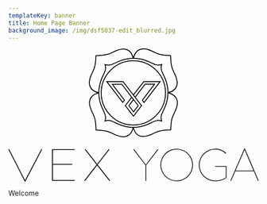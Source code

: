 ```yaml
---
templateKey: banner
title: Home Page Banner
background_image: /img/dsf5037-edit_blurred.jpg
---
```

<svg xmlns="http://www.w3.org/2000/svg" viewBox="0 0 287.32 153.23">
  <path class="word-mark" d="M157.33,134.32,143.6,116.38c-.11-.16-.16-.31.05-.47l.31-.21c.21-.1.31,0,.42.16l13.42,17.63,13.42-17.63c.1-.16.26-.26.41-.16l.32.21c.2.16.15.31.05.47l-13.73,17.89V151.8a.36.36,0,0,1-.37.37h-.21a.36.36,0,0,1-.36-.37Zm35.94-19.09A18.73,18.73,0,1,1,174.49,134,18.72,18.72,0,0,1,193.27,115.23Zm0,36.52A17.79,17.79,0,1,0,175.43,134,17.69,17.69,0,0,0,193.27,151.75Zm44-36.52A18.59,18.59,0,0,1,250,120.07a.31.31,0,0,1,0,.42l-.26.31a.27.27,0,0,1-.41,0,17.38,17.38,0,0,0-12-4.63,17.79,17.79,0,1,0,0,35.58c7,0,11.19-2.71,12.23-3.59V135.94H237.74a.36.36,0,0,1-.37-.37v-.21a.36.36,0,0,1,.37-.31h12.38a.35.35,0,0,1,.36.31v13.16c-.36.58-4.94,4.17-13.16,4.17a18.73,18.73,0,1,1,0-37.46Zm33.65-.36a.36.36,0,0,1,.26-.21h.1a.34.34,0,0,1,.26.21L287.3,151.8a.21.21,0,0,1-.15.31l-.47.16c-.16,0-.21-.05-.26-.16l-4.63-10.87H260.52l-4.69,10.87c-.05.11-.1.21-.26.16l-.46-.16a.22.22,0,0,1-.16-.31Zm10.4,25.49-10.09-23.83-10.35,23.83ZM0,116.12c-.06-.16,0-.26.19-.31l.56-.16c.19-.05.25,0,.31.16l18.1,35.52,18.54-35.52c.06-.11.12-.21.31-.16l.56.16c.19,0,.25.15.19.31L19.56,153a.42.42,0,0,1-.75,0Zm50.06,0a.39.39,0,0,1,.43-.37h25.4a.4.4,0,0,1,.44.37v.21a.4.4,0,0,1-.44.36H51.2v16.07H72.92a.4.4,0,0,1,.44.37v.21a.4.4,0,0,1-.44.36H51.2v17.53H75.91a.4.4,0,0,1,.44.36v.21a.4.4,0,0,1-.44.37H50.51a.39.39,0,0,1-.43-.37Zm37.19,35.42,13.92-17.94L87.9,116.38c-.13-.16-.19-.31.06-.47l.37-.21a.37.37,0,0,1,.5.16l13.11,16.9,13.11-16.9a.36.36,0,0,1,.49-.16l.38.21c.25.16.19.31.06.47L102.63,133.6l14,17.94c.12.16.19.31-.06.47l-.38.21a.38.38,0,0,1-.5-.16l-13.79-17.58L88.21,152.06a.38.38,0,0,1-.5.16l-.37-.21C87.09,151.85,87.15,151.7,87.27,151.54Z" fill="#231f20"/>
  <path class="logo-mark" d="M143.41,90.7a40.55,40.55,0,0,0,8.3-.9A54.66,54.66,0,0,0,158,88c3.6-1.3,6.1-2.7,8.2-3.6a18.84,18.84,0,0,1,5-1.6,13.49,13.49,0,0,1,4.7.6,13.49,13.49,0,0,1-.6-4.7,13,13,0,0,1,1.6-5c.9-2,2.2-4.6,3.6-8.2a40,40,0,0,0,1.8-6.3,40.55,40.55,0,0,0,.9-8.3c6.3,1.5,9.4,4.7,10.4,8.4a14.07,14.07,0,0,1,.2,5.8,24.33,24.33,0,0,1-1.8,5.8c-.8,1.9-1.6,3.5-2.3,5a42.2,42.2,0,0,0-1.8,4.5,24.81,24.81,0,0,0-1,5.4c-.2,2.1-.3,4.6-.6,7.8-3.2.2-5.7.3-7.8.5a26,26,0,0,0-5.4,1,28.53,28.53,0,0,0-4.6,1.7c-1.5.7-3.1,1.5-5,2.3a29.94,29.94,0,0,1-5.8,1.8,14.14,14.14,0,0,1-5.8-.1C148.21,100,145,96.9,143.41,90.7ZM93.51,59.4a12.58,12.58,0,0,0-.1,5.8,29.94,29.94,0,0,0,1.8,5.8c.8,1.9,1.6,3.5,2.3,5a25.42,25.42,0,0,1,1.7,4.6,34.86,34.86,0,0,1,1,5.4c.2,2.1.3,4.6.5,7.8,3.2.2,5.6.3,7.8.6a34.86,34.86,0,0,1,5.4,1,35.18,35.18,0,0,1,4.5,1.8c1.5.7,3.1,1.5,5,2.3a32.24,32.24,0,0,0,5.8,1.8,14.07,14.07,0,0,0,5.8-.2c3.7-1,6.9-4.1,8.4-10.4a40.55,40.55,0,0,1-8.3-.9,54.66,54.66,0,0,1-6.3-1.8c-3.6-1.3-6.1-2.7-8.2-3.6a17.79,17.79,0,0,0-5-1.6,12.69,12.69,0,0,0-4.6.6,13.49,13.49,0,0,0,.6-4.7,14.56,14.56,0,0,0-1.5-5c-.9-2-2.2-4.6-3.6-8.2a40,40,0,0,1-1.8-6.3,40.55,40.55,0,0,1-.9-8.3C97.51,52.6,94.51,55.8,93.51,59.4ZM135,1.1a12.58,12.58,0,0,0-5.8-.1,29.94,29.94,0,0,0-5.8,1.8c-1.9.8-3.5,1.6-5,2.3a25.42,25.42,0,0,1-4.6,1.7,34.86,34.86,0,0,1-5.4,1c-2.1.2-4.6.3-7.8.5-.2,3.2-.3,5.6-.6,7.8a34.86,34.86,0,0,1-1,5.4,24.86,24.86,0,0,1-1.8,4.5c-.7,1.5-1.5,3.1-2.3,5a25.46,25.46,0,0,0-1.7,5.8,14.07,14.07,0,0,0,.2,5.8c1,3.7,4.1,6.9,10.4,8.4a40.55,40.55,0,0,1,.9-8.3,40,40,0,0,1,1.8-6.3c1.3-3.6,2.7-6.1,3.6-8.2a14.56,14.56,0,0,0,1.5-5,12.69,12.69,0,0,0-.6-4.6,13.23,13.23,0,0,0,4.6.6,14.56,14.56,0,0,0,5-1.5c2-.9,4.6-2.2,8.2-3.6a40,40,0,0,1,6.3-1.8,40.55,40.55,0,0,1,8.3-.9C141.91,5.1,138.71,2.1,135,1.1Zm58.4,41.5a12.58,12.58,0,0,0,.1-5.8,24.33,24.33,0,0,0-1.8-5.8c-.8-1.9-1.6-3.5-2.3-5a25.42,25.42,0,0,1-1.7-4.6,34.86,34.86,0,0,1-1-5.4c-.2-2.1-.3-4.6-.5-7.8-3.2-.2-5.6-.3-7.8-.6a34.86,34.86,0,0,1-5.4-1,24.86,24.86,0,0,1-4.5-1.8c-1.5-.7-3.1-1.5-5-2.3a25.82,25.82,0,0,0-5.8-1.8,14.07,14.07,0,0,0-5.8.2c-3.7,1-6.9,4.1-8.4,10.4a40.55,40.55,0,0,1,8.3.9,40,40,0,0,1,6.3,1.8c3.6,1.3,6.1,2.7,8.2,3.6a15.21,15.21,0,0,0,5,1.5,13.49,13.49,0,0,0,4.7-.6,13.23,13.23,0,0,0-.6,4.6,13.55,13.55,0,0,0,1.6,5c.9,2,2.2,4.6,3.6,8.2a40,40,0,0,1,1.8,6.3,40.55,40.55,0,0,1,.9,8.3C189.31,49.5,192.41,46.3,193.41,42.6Zm-49.8-28.4a36.9,36.9,0,1,1-37,36.9A36.87,36.87,0,0,1,143.61,14.2Zm-2,41.9-6.9,9-.5.6.5.6,7.9,10.3.2.2.8,1,.8-1,8-10.4.1-.2.5-.6-.6-.5L132,38.6l-.1-.1-.3-.4H113l1.2,1.6L130.51,61l.8,1,.8-1,.7-.9.5-.6-.5-.6-13.5-17.7h10.9l18.9,24.6-5.4,7.1-5.4-7.1,5.4-7Zm30.5-18h-16.6l-.3.4-11.7,15,2,2.5L157,41.1h10.8l-13.5,17.7-.4.6.4.6.6,1,.8,1.2.9-1.1L173,39.7l1.2-1.6Z" fill="none" stroke="#010101" stroke-miterlimit="10"/>
</svg>

Welcome
